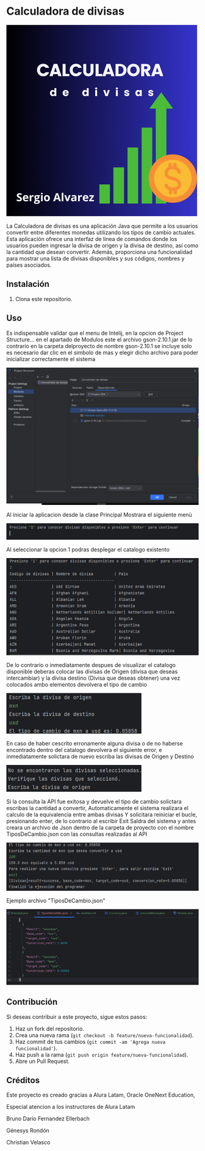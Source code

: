 # Calculadora de divisas
![Logo proyecto](Imagenes/Calculadora.png)


La Calculadora de divisas es una aplicación Java que permite a los usuarios convertir entre diferentes monedas utilizando los tipos de cambio actuales. Esta aplicación ofrece una interfaz de línea de comandos donde los usuarios pueden ingresar la divisa de origen y la divisa de destino, así como la cantidad que desean convertir. Además, proporciona una funcionalidad para mostrar una lista de divisas disponibles y sus códigos, nombres y países asociados.

## Instalación

1. Clona este repositorio.

## Uso
Es indispensable validar que el menu de Intelij, en la opcion de Project Structure... en el apartado de Modulos este el archivo gson-2.10.1.jar de lo contrario en la carpeta delproyecto de nombre gson-2.10.1 se incluye solo es necesario dar clic en el simbolo de mas y elegir dicho archivo
para poder inicializar correctamente el sistema 

![Pantalla 0](Imagenes/pantalla0.PNG)

Al iniciar la aplicacion desde la clase Principal Mostrara el siguiente menù

![Pantalla 1](Imagenes/pantalla1.PNG)

Al seleccionar la opcion 1 podras desplegar el catalogo existento

![Pantalla2](Imagenes/pantalla2.PNG)

De lo contrario o inmediatamente despues de visualizar el catalogo disponible deberas colocar las divisas de Origen (divisa que deseas intercambiar) y la divisa destino (Divisa que deseas obtener) una vez colocados ambo elementos devolvera el tipo de cambio

![Pantalla3](Imagenes/pantalla3.PNG)

En caso de haber cescrito erronamente alguna divisa o de no haberse encontrado dentro del catalogo devolvera el siguiente error, e inmediatamente solictara de nuevo escriba las divisas de Origen y Destino

![Pantalla4](Imagenes/pantalla4.PNG)

Si la consulta la API fue exitosa y devuelve el tipo de cambio solictara escribas la cantidad a convertir, 
Automaticamente el sistema realizara el calculo de la equivalencia entre ambas divisas
Y solicitara reiniciar el bucle, presionando enter, de lo contrario al escribir Exit Saldra del sistema y antes creara un archivo de Json dentro de la carpeta de proyecto con el nombre TiposDeCambio.json con las consultas realizadas al API

![Pantalla5](Imagenes/pantalla5.PNG)

Ejemplo archivo "TiposDeCambio.json"

![Pantalla6](Imagenes/pantalla6.PNG)


## Contribución

Si deseas contribuir a este proyecto, sigue estos pasos:

1. Haz un fork del repositorio.
2. Crea una nueva rama (`git checkout -b feature/nueva-funcionalidad`).
3. Haz commit de tus cambios (`git commit -am 'Agrega nueva funcionalidad'`).
4. Haz push a la rama (`git push origin feature/nueva-funcionalidad`).
5. Abre un Pull Request.

## Créditos
Este proyecto es creado gracias a Alura Latam, Oracle OneNext Education, 

Especial atencion a los instructores de Alura Latam

Bruno Darío Fernandez Ellerbach

Génesys Rondón

Christian Velasco